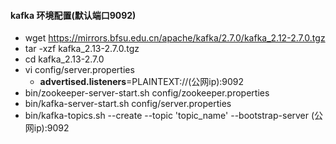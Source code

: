 #### kafka 环境配置(默认端口9092)

+ wget https://mirrors.bfsu.edu.cn/apache/kafka/2.7.0/kafka_2.12-2.7.0.tgz
+ tar -xzf kafka_2.13-2.7.0.tgz
+ cd kafka_2.13-2.7.0
+ vi config/server.properties
  + **advertised.listeners**=PLAINTEXT://(公网ip):9092
+ bin/zookeeper-server-start.sh config/zookeeper.properties
+ bin/kafka-server-start.sh config/server.properties
+ bin/kafka-topics.sh --create --topic 'topic_name' --bootstrap-server (公网ip):9092

  


